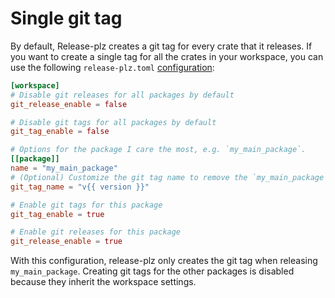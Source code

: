 # Single git tag

By default, Release-plz creates a git tag for every crate that it releases.
If you want to create a single tag for all the crates in your workspace,
you can use the following
`release-plz.toml` [configuration](../configuration/reference.md):

```toml
[workspace]
# Disable git releases for all packages by default
git_release_enable = false

# Disable git tags for all packages by default
git_tag_enable = false

# Options for the package I care the most, e.g. `my_main_package`.
[[package]]
name = "my_main_package"
# (Optional) Customize the git tag name to remove the `my_main_package` prefix.
git_tag_name = "v{{ version }}"

# Enable git tags for this package
git_tag_enable = true

# Enable git releases for this package
git_release_enable = true
```

With this configuration, release-plz only creates the git tag when releasing `my_main_package`.
Creating git tags for the other packages is disabled
because they inherit the workspace settings.
